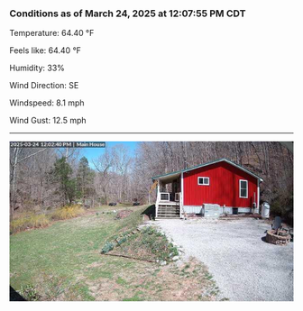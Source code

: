 ### Conditions as of March 24, 2025 at 12:07:55 PM CDT 

Temperature: 64.40 &deg;F

Feels like: 64.40 &deg;F

Humidity: 33%

Wind Direction: SE

Windspeed: 8.1 mph

Wind Gust: 12.5 mph

---

<img src="./images/latest.jpeg"/>

